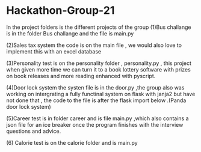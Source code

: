 # Hackathon-Group-21
In the project folders is the different projects of the group
(1)Bus challange is in the folder Bus challange and the file is main.py

 (2)Sales tax system the code is on the main file , we would also love to implement this with an excel database
 
 (3)Personality test is on the personality folder , personality.py , this project when given more time we can turn it to a book lottery software with prizes on book releases and more reading enhanced with pyscript.
 
 (4)Door lock system 
 the systen file is in the door.py ,the group also was working on intergrating a fully functinal system on flask with janja2 but have not done that , the code to the file is after the flask import below .(Panda door lock system)
 
(5)Career test is in folder career and is file main.py ,which also contains a json file for an ice breaker once the program finishes with the interview questions and advice.
 
(6) Calorie test is on the calorie folder and is main.py
 
 
